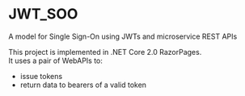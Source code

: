 # JWT_SOO
A model for Single Sign-On using JWTs and microservice REST APIs

This project is implemented in .NET Core 2.0 RazorPages.
<br>
It uses a pair of WebAPIs to:
<ul>
<li>issue tokens</li>
<li>return data to bearers of a valid token</li>
</ul>
